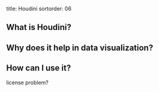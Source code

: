 title: Houdini
sortorder: 06

## What is Houdini?

## Why does it help in data visualization?

## How can I use it?
license problem?
